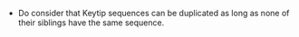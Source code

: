 - Do consider that Keytip sequences can be duplicated as long as none of their siblings have the same sequence.
